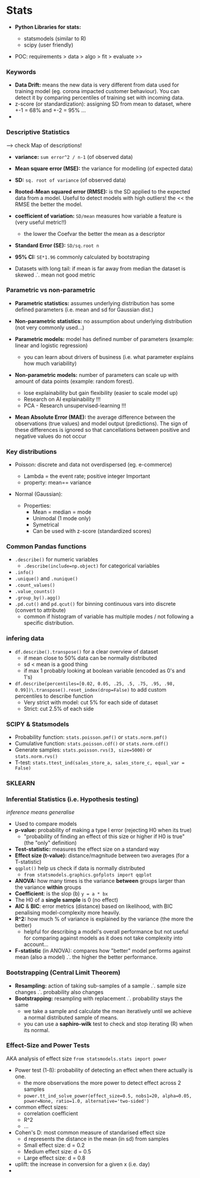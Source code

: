 # Stats

* **Python Libraries for stats:**
    - statsmodels (similar to R)
    - scipy (user friendly)

* POC: requirements > data > algo > fit > evaluate >>

### Keywords
* **Data Drift:** means the new data is very different from data used for training model (eg. corona impacted customer behaviour). You can detect it by comparing percentiles of training set with incoming data.
* z-score (or standardization): assigning SD from mean to dataset, where +-1 = 68% and +-2 = 95% ...
* 


### Descriptive Statistics
--> check Map of descriptions!

* **variance:** `sum error^2 / n-1` (of observed data)
* **Mean square error (MSE):** the variance for modelling (of expected data)
* **SD:** `sq. root of variance` (of observed data)
* **Rooted-Mean squared error (RMSE):** is the SD applied to the expected data from a model. Useful to detect models with high outliers! the << the RMSE the better the model.
* **coefficient of variation:** `SD/mean` measures how variable a feature is (very useful metric!!)
    - the lower the Coefvar the better the mean as a descriptor
* **Standard Error (SE):** `SD/sq.root n`
* **95% CI:** `SE*1.96` commonly calculated by bootstraping

* Datasets with long tail: if mean is far away from median the dataset is skewed .˙. mean not good metric

### Parametric vs non-parametric
* **Parametric statistics:** assumes underlying distribution has some defined parameters (i.e. mean and sd for Gaussian dist.)
* **Non-parametric statistics:** no assumption about underlying distribution (not very commonly used...)

* **Parametric models:** model has defined number of parameters (example: linear and logistic regression)
    * you can learn about drivers of business (i.e. what parameter explains how much variability)
* **Non-parametric models:** number of parameters can scale up with amount of data points (example: random forest).
    * lose explainability but gain flexibility (easier to scale model up)
    * Research on AI explainability !!!
    * PCA - Research unsupervised-learning !!!  
* **Mean Absolute Error (MAE):** the average difference between the observations (true values) and model output (predictions). The sign of these differences is ignored so that cancellations between positive and negative values do not occur

### Key distributions
* Poisson: discrete and data not overdispersed (eg. e-commerce)
    * Lambda = the event rate; positive integer Important 
    * property: mean== variance

* Normal (Gaussian): 
    * Properties:
        * Mean = median = mode
        * Unimodal (1 mode only)
        * Symetrical
        * Can be used with z-score (standardized scores)


### Common Pandas functions
* `.describe()` for numeric variables
    * `.describe(include=np.object)` for categorical variables
* `.info()`
* `.unique()` and `.nunique()`
* `.count_values()`
* `.value_counts()`
* `.group_by().agg()`
* `.pd.cut()` and `pd.qcut()` for binning continuous vars into discrete (convert to attribute)
    - common if histogram of variable has multiple modes / not following a specific distribution.


### infering data
* `df.describe().transpose()` for a clear overview of dataset
    * if mean close to 50% data can be normally distributed
    * sd < mean is a good thing
    * if max 1 probably looking at boolean variable (encoded as 0's and 1's)
* `df.describe(percentiles=[0.02, 0.05, .25, .5, .75, .95, .98, 0.99])\.transpose().reset_index(drop=False)` to add custom percentiles to describe function
    * Very strict with model: cut 5% for each side of dataset
    * Strict: cut 2.5% of each side


### SCIPY & Statsmodels
* Probability function: `stats.poisson.pmf()`  or `stats.norm.pmf()`
* Cumulative function: `stats.poisson.cdf()`  or `stats.norm.cdf()` 
* Generate samples: `stats.poisson.rvs(3, size=5000)`   or `stats.norm.rvs()`
* T-test: `stats.ttest_ind(sales_store_a, sales_store_c, equal_var = False)`



### SKLEARN



### Inferential Statistics (i.e. Hypothesis testing)
*inference means generalise*
* Used to compare models
* **p-value:** probability of making a type I error (rejecting H0 when its true)
    * "probability of finding an effect of this size or higher if H0 is true" (the "only" definition)
* **Test-statistic:** measures the effect size on a standard way
* **Effect size (t-value):** distance/magnitude between two averages (for a T-statistic)
* `qqplot()` help us check if data is normally distributed
    * `from statsmodels.graphics.gofplots import qqplot`
* **ANOVA:** how many times is the variance **between** groups larger than the variance **within** groups
* **Coefficient**: is the slop (b) `y = a * bx`
* The H0 of a **single sample** is 0 (no effect)
* **AIC** & **BIC**: error metrics (distance) based on likelihood, with BIC penalising model-complexity more heavily.
* **R^2:** how much % of variance is explained by the variance (the more the better)
    * helpful for describing a model's overall performance but not useful for comparing against models as it does not take complexity into account...
* **F-statistic** (in ANOVA): compares how "better" model performs against mean (also a model) .˙. the higher the better performance.


### Bootstrapping (Central Limit Theorem)
* **Resampling:** action of taking sub-samples of a sample .˙. sample size changes .˙. probability also changes
* **Bootstrapping:** resampling with replacement .˙. probability stays the same
    * we take a sample and calculate the mean iteratively until we achieve a normal distributed sample of means.
    * you can use a **saphiro-wilk** test to check and stop iterating (R) when its normal.

### Effect-Size and Power Tests
AKA analysis of effect size
`from statsmodels.stats import power`
* Power test (1-ß): probability of detecting an effect when there actually is one.
    * the more observations the more power to detect effect across 2 samples
    * `power.tt_ind_solve_power(effect_size=0.5, nobs1=20, alpha=0.05, power=None, ratio=1.0, alternative='two-sided')`
* common effect sizes:
    * correlation coefficient
    * R^2
    * ...
* Cohen's D: most common measure of standarised effect size
    * d represents the distance in the mean (in sd) from samples
    * Small effect size:  d = 0.2
    * Medium effect size: d = 0.5
    * Large effect size:  d = 0.8
* uplift: the increase in conversion for a given x (i.e. day)
* 